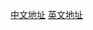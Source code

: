 [中文地址](https://www.jensen-group.com/cn/services/design.html)
[英文地址](https://www.jensen-group.com/services/design.html)

